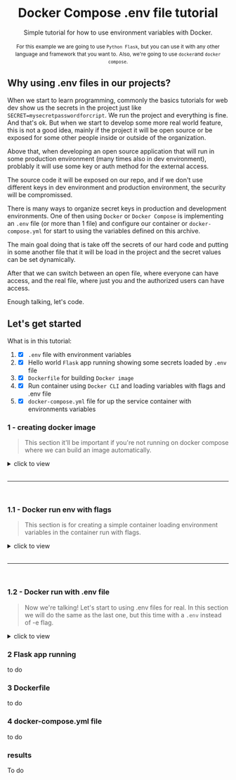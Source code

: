 <div align="center">

# Docker Compose .env file tutorial

Simple tutorial for how to use environment variables with Docker. 

<small>For this example we are going to use `Python Flask`, but you can use it with any other language and framework that you want to.</small>
<small>Also, we're going to use `docker`and `docker compose`.</small>
 
</div>

## Why using .env files in our projects?
When we start to learn programming, commonly the basics tutorials for web dev show us the secrets in the project just like `SECRET=mysecretpasswordforcript`. We run the project and everything is fine. And that's ok. But when we start to develop some more real world feature, this is not a good idea, mainly if the project it will be open source or be exposed for some other people inside or outside of the organization.

Above that, when developing an open source application that will run in some production environment (many times also in dev environment), problably it will use some key or auth method for the external access.

The source code it will be exposed on our repo, and if we don't use different keys in dev environment and production environment, the security will be compromissed.

There is many ways to organize secret keys in production and development environments. One of then using `Docker` or `Docker Compose` is implementing an `.env` file (or more than 1 file) and configure our container or `docker-compose.yml` for start to using the variables defined on this archive.

The main goal doing that is take off the secrets of our hard code and putting in some another file that it will be load in the project and the secret values can be set dynamically.

After that we can switch between an open file, where everyone can have access, and the real file, where just you and the authorized users can have access.

Enough talking, let's code.

## Let's get started

What is in this tutorial:
1. - [x] `.env` file with environment variables
2. - [x] Hello world `Flask` app running showing some secrets loaded by `.env` file
3. - [x] `Dockerfile` for building `Docker image`
4. - [x] Run container using `Docker CLI` and loading variables with flags and .env file
5. - [x] `docker-compose.yml` file for up the service container with environments variables

### 1 - creating docker image
> This section it'll be important if you're not running on docker compose where we can build an image automatically.

<details>
<summary>click to view</summary>

<p>First things first, let's create the image that will be used to start the container. For doing that just type it the fallowing command inside the Dockerfile directory:</p>

`docker build . -t docker-tutorial-image`

<p>This will build an image based on Dockerfile with tag 'docker-tutorial-image' or whatever other name you want to.</p>

<p>You can check this out just typing the command bellow for list all available image:</p>

`docker images`
</details>

<br>
<hr>
<br>

### 1.1 - Docker run env with flags
> This section is for creating a simple container loading environment variables in the container run with flags.

<details>
<summary>click to view</summary>
<p>To start the container by using the image created in the last section, just type the fallowing command:</p>

`docker run -p 80:5000 --name testing -e NAME=myname -d docker-tutorial-image`

<p>The command above connect the 80 host port to the 5000 container port. The --name flag set a name to the container, wich you can check by typing the command:</p>

`docker ps`

<p>and checking the name column. The -e flag is who insert the variables in the container. The -e is falowed by this sintax:</p>

`VARIABLE=VALUE`

<p>The -d flag runs the container in background. Last but not least, the tag image used in the build section.</p>
<p>Now, we can open the browser and check the results by fallowing the URL:</p>

`http://localhost`.

<div align="center">

![image](./assets/img/1.png)
</div>

<p>As you can see, the API run inside the container returns a list with varibles, where the 'NAME' variable have the value set in the -e flag. If you type more -e flags fallowed by VAR-NAME=VALUE, it will be showed in browser. <small>But just GITHUB, INSTAGRAM, LINKEDIN, NAME and YOUTUBE will appear because of the app.py script behaviour. You can change it as you want.</small></p>
</details>

<br>
<hr>
<br>

### 1.2 - Docker run with .env file
>Now we're talking! Let's start to using .env files for real. In this section we will do the same as the last one, but this time with a `.env` instead of -e flag.

<details>
<summary>click to view</summary>
Loading values from archives is a very common way to deal with secrets in programming.

The [.env file](https://docs.docker.com/compose/env-file/) is a default method available in `Docker` `Docker Compose` to start any service with the values inside the `.env`.

Is very simple to use. In the `.env` just write:<br>
`VARIABLE_NAME=VALUE`

</details>

### 2 Flask app running
to do

### 3 Dockerfile
to do

### 4 docker-compose.yml file
to do

### results
To do